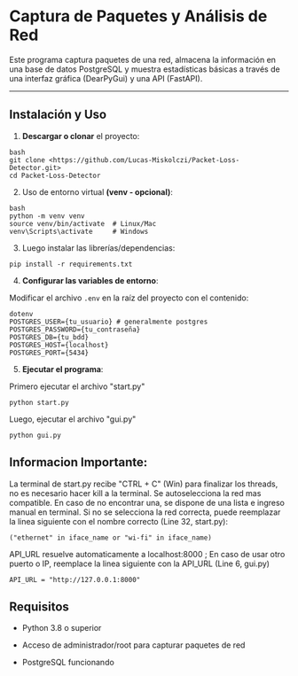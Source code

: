 # Captura de Paquetes y Análisis de Red

Este programa captura paquetes de una red, almacena la información en una base de datos PostgreSQL y muestra estadísticas básicas a través de una interfaz gráfica (DearPyGui) y una API (FastAPI).

---

## Instalación y Uso

1. **Descargar o clonar** el proyecto:

```
bash
git clone <https://github.com/Lucas-Miskolczi/Packet-Loss-Detector.git>
cd Packet-Loss-Detector
```

2. Uso de entorno virtual **(venv - opcional)**:

```
bash
python -m venv venv
source venv/bin/activate  # Linux/Mac
venv\Scripts\activate     # Windows
```

3. Luego instalar las librerías/dependencias:

```
pip install -r requirements.txt
```

4. **Configurar las variables de entorno**:

Modificar el archivo `.env` en la raíz del proyecto con el contenido:

```
dotenv
POSTGRES_USER={tu_usuario} # generalmente postgres
POSTGRES_PASSWORD={tu_contraseña}
POSTGRES_DB={tu_bdd}
POSTGRES_HOST={localhost}
POSTGRES_PORT={5434}
```

5. **Ejecutar el programa**:

Primero ejecutar el archivo "start.py"

```
python start.py
```

Luego, ejecutar el archivo "gui.py"

```
python gui.py
```

## Informacion Importante:

La terminal de start.py recibe "CTRL + C" (Win) para finalizar los threads, no es necesario hacer kill a la terminal.
Se autoselecciona la red mas compatible. En caso de no encontrar una, se dispone de una lista e ingreso manual en terminal.
Si no se selecciona la red correcta, puede reemplazar la linea siguiente con el nombre correcto (Line 32, start.py):

```
("ethernet" in iface_name or "wi-fi" in iface_name)
```

API_URL resuelve automaticamente a localhost:8000 ; En caso de usar otro puerto o IP, reemplace la linea siguiente con la API_URL (Line 6, gui.py)

```
API_URL = "http://127.0.0.1:8000"
```

## Requisitos

* Python 3.8 o superior

* Acceso de administrador/root para capturar paquetes de red

* PostgreSQL funcionando